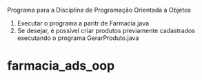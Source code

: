Programa para a Disciplina de Programação Orientada à Objetos

1) Executar o programa a paritr de Farmacia.java
2) Se desejar, é possível criar produtos previamente cadastrados executando o programa GerarProduto.java
# farmacia_ads_oop
